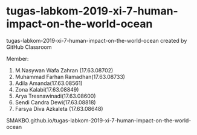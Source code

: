 # tugas-labkom-2019-xi-7-human-impact-on-the-world-ocean
tugas-labkom-2019-xi-7-human-impact-on-the-world-ocean created by GitHub Classroom

Member:
1. M.Nasywan Wafa Zahran (17.63.08702)
2. Muhammad Farhan Ramadhan(17.63.08733)
3. Adila Amanda(17.63.08561)
4. Zona Kalabi(17.63.08849)
5. Arya Tresnawinadi(17.63.08600)
6. Sendi Candra Dewi(17.63.08818)
7. Farsya Diva Azkaleta (17.63.08648)

SMAKBO.github.io/tugas-labkom-2019-xi-7-human-impact-on-the-world-ocean

